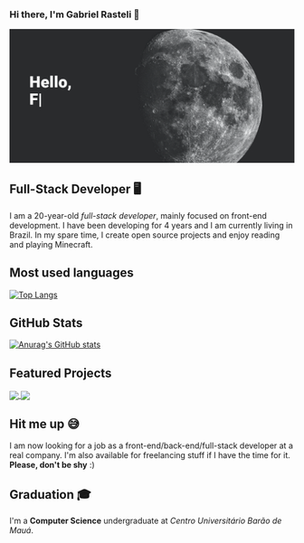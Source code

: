 ### Hi there, I'm Gabriel Rasteli 👋
![me.gif](./src/me.gif)

## Full-Stack Developer 🖥️
I am a 20-year-old *full-stack developer*, mainly focused on front-end development. I have been developing for 4 years and I am currently living in Brazil. In my spare time, I create open source projects and enjoy reading and playing Minecraft.

## Most used languages

[![Top Langs](https://github-readme-stats.vercel.app/api/top-langs/?username=rasteli&theme=omni)](https://github.com/anuraghazra/github-readme-stats)

## GitHub Stats

[![Anurag's GitHub stats](https://github-readme-stats.vercel.app/api?username=rasteli&show_icons=true&theme=omni)](https://github.com/anuraghazra/github-readme-stats)

## Featured Projects

<a href="https://github.com/rasteli/Kodikos-Backend">
  <img align="center" src="https://github-readme-stats.vercel.app/api/pin/?username=rasteli&repo=Kodikos-Backend&theme=omni" />
</a>
<a href="https://github.com/rasteli/Tiajuda">
  <img align="center" src="https://github-readme-stats.vercel.app/api/pin/?username=rasteli&repo=Tiajuda&theme=omni" />
</a>

## Hit me up 😅
I am now looking for a job as a front-end/back-end/full-stack developer at a real company. I'm also available for freelancing stuff if I have the time for it. **Please, don't be shy** :)

## Graduation 🎓
I'm a **Computer Science** undergraduate at *Centro Universitário Barão de Mauá*.

<!--
**rasteli/rasteli** is a ✨ _special_ ✨ repository because its `README.md` (this file) appears on your GitHub profile.

Here are some ideas to get you started:

- 🔭 I’m currently working on ...
- 🌱 I’m currently learning ...
- 👯 I’m looking to collaborate on ...
- 🤔 I’m looking for help with ...
- 💬 Ask me about ...
- 📫 How to reach me: ...
- 😄 Pronouns: ...
- ⚡ Fun fact: ...
-->
